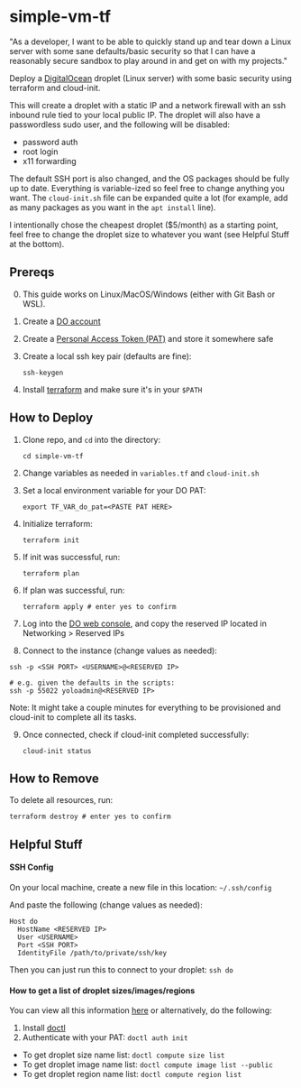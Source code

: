 # simple-vm-tf

"As a developer, I want to be able to quickly stand up and tear down a Linux server with some sane defaults/basic security so that I can have a reasonably secure sandbox to play around in and get on with my projects."

Deploy a [DigitalOcean](https://www.digitalocean.com/) droplet (Linux server) with some basic security using terraform and cloud-init.

This will create a droplet with a static IP and a network firewall with an ssh inbound rule tied to your local public IP.  The droplet will also have a passwordless sudo user, and the following will be disabled:
- password auth
- root login
- x11 forwarding

The default SSH port is also changed, and the OS packages should be fully up to date. Everything is variable-ized so feel free to change anything you want.  The `cloud-init.sh` file can be expanded quite a lot (for example, add as many packages as you want in the `apt install` line).

I intentionally chose the cheapest droplet ($5/month) as a starting point, feel free to change the droplet size to whatever you want (see Helpful Stuff at the bottom).

## Prereqs
0. This guide works on Linux/MacOS/Windows (either with Git Bash or WSL).
1. Create a [DO account](https://cloud.digitalocean.com/registrations/new)
2. Create a [Personal Access Token (PAT)](https://docs.digitalocean.com/reference/api/create-personal-access-token/) and store it somewhere safe
3. Create a local ssh key pair (defaults are fine):

    `ssh-keygen`
5. Install [terraform](https://www.terraform.io/downloads) and make sure it's in your `$PATH`

## How to Deploy

1. Clone repo, and `cd` into the directory:

    `cd simple-vm-tf`
4. Change variables as needed in `variables.tf` and `cloud-init.sh`
5. Set a local environment variable for your DO PAT:

    `export TF_VAR_do_pat=<PASTE PAT HERE>`
7. Initialize terraform:

    `terraform init`
9. If init was successful, run:

    `terraform plan`
11. If plan was successful, run:

    `terraform apply # enter yes to confirm`
13. Log into the [DO web console](https://cloud.digitalocean.com), and copy the reserved IP located in Networking > Reserved IPs
14. Connect to the instance (change values as needed):

```
ssh -p <SSH PORT> <USERNAME>@<RESERVED IP>

# e.g. given the defaults in the scripts:
ssh -p 55022 yoloadmin@<RESERVED IP>
```

   Note: It might take a couple minutes for everything to be provisioned and cloud-init to complete all its tasks.

9. Once connected, check if cloud-init completed successfully:

    `cloud-init status`

## How to Remove

To delete all resources, run:

`terraform destroy # enter yes to confirm`

## Helpful Stuff

#### SSH Config
On your local machine, create a new file in this location:
`~/.ssh/config`

And paste the following (change values as needed):
```
Host do
  HostName <RESERVED IP>
  User <USERNAME>
  Port <SSH PORT>
  IdentityFile /path/to/private/ssh/key
```
Then you can just run this to connect to your droplet:
`ssh do`

#### How to get a list of droplet sizes/images/regions

You can view all this information [here](https://slugs.do-api.dev) or alternatively, do the following:

1. Install [doctl](https://docs.digitalocean.com/reference/doctl/how-to/install/)
2. Authenticate with your PAT: `doctl auth init`
- To get droplet size name list: `doctl compute size list`
- To get droplet image name list: `doctl compute image list --public`
- To get droplet region name list: `doctl compute region list`
